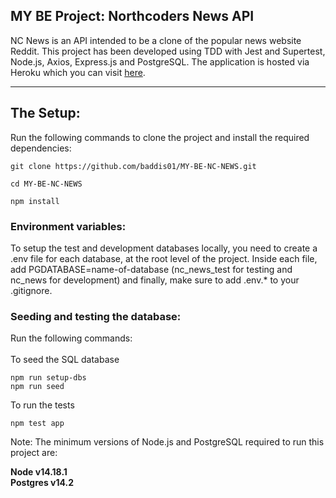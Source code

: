 ## MY BE Project: Northcoders News API

NC News is an API intended to be a clone of the popular news website Reddit. This project has been developed using TDD with Jest and Supertest, Node.js, Axios, Express.js and PostgreSQL. The application is hosted via Heroku which you can visit [here](https://ba-be-nc-news-app.herokuapp.com/api).

---

## The Setup:

Run the following commands to clone the project and install the required dependencies:

```
git clone https://github.com/baddis01/MY-BE-NC-NEWS.git

cd MY-BE-NC-NEWS

npm install
```

### Environment variables:

To setup the test and development databases locally, you need to create a .env file for each database, at the root level of the project. Inside each file, add PGDATABASE=name-of-database (nc_news_test for testing and nc_news for development) and finally, make sure to add .env.\* to your .gitignore.

### Seeding and testing the database:

Run the following commands:
<br>
<br>
To seed the SQL database
<br>

```
npm run setup-dbs
npm run seed
```

To run the tests

```
npm test app
```

Note: The minimum versions of Node.js and PostgreSQL required to run this project are:

**Node v14.18.1**
<br>
**Postgres v14.2**
